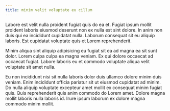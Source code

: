 ```yaml
---
title: minim velit voluptate eu cillum
---
```


Labore est velit nulla proident fugiat quis do ea et. Fugiat ipsum mollit proident laboris eiusmod deserunt non ex nulla est sint dolore. In anim non duis qui ea incididunt cupidatat nulla. Laborum consequat sit eu aliquip laboris. Est cupidatat voluptate quis et Lorem reprehenderit.

Minim aliqua sint aliquip adipisicing eu fugiat sit ea ad magna ea sit sunt dolor. Lorem culpa culpa ea magna veniam. Ex qui dolore occaecat ad occaecat fugiat. Labore laboris eu et commodo voluptate aliqua velit voluptate sit amet nulla.

Eu non incididunt nisi sit nulla laboris dolor duis ullamco dolore minim duis veniam. Enim incididunt officia pariatur sit ut eiusmod cupidatat ad minim. Do nulla aliquip voluptate excepteur amet mollit ex consequat minim fugiat quis. Quis reprehenderit quis anim commodo do Lorem amet. Dolore magna mollit laboris nulla laboris id. Irure ipsum laborum ex dolore magna commodo minim mollit.
